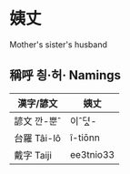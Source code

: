 # 姨丈
Mother's sister's husband

## 稱呼 칑·허· Namings

漢字/諺文 | 姨丈
--- | ---
諺文 깐-뿐ˆ | 이ˆ뎌ᇫ-
台羅 Tâi-lô | î-tiōnn
戴字 Taiji | ee3tnio33


